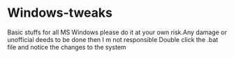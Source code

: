 # Windows-tweaks
Basic stuffs for all MS Windows 
please do it at your own risk.Any damage or unofficial deeds to be done then  I m not responsible 
Double click the .bat file and notice the changes to the system
